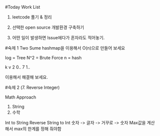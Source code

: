 #Today Work List
1. leetcode 풀기 & 정리

2. 선택한 open source 개발환경 구축하기
 
3. 어떤 일이 발생하면 Issue에다가 혼자라도 적어놓기.

#숙제 1 Two Sume
hashmap을 이용해서 O(n)으로 만들어 보세요

log = Tree
N^2 = Brute Force
n = hash

k v
2 0..
7 1..

이용해서 해결해 보세요.

#숙제 2 (7. Reverse Integer)

Math Approach

1. String
2. 수학

Int to String
Reverse
String to Int
숫자 -> 글자 -> 거꾸로 -> 숫자
Max값을 계산해서 max의 한계를 정해 줘야함